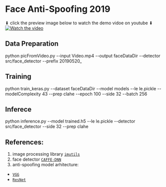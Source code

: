 # Face Anti-Spoofing 2019
⬇ click the preview image below to watch the demo vidoe on youtube ⬇  
[![Watch the video](https://github.com/tzchia/tzchia.github.io/blob/main/images/faceAntiSpoofing2019.jpg)](https://youtu.be/fNzQdmfk-z8)

## Data Preparation
python picFromVideo.py --input Video.mp4 --output faceDataDir --detector src/face_detector --prefix 20190520_

## Training
python train_keras.py --dataset faceDataDir --model models --le le.pickle --modelComplexity 43 --prep clahe --epoch 100 --side 32 --batch 256

## Inferece
python inference.py --model trained.h5 --le le.pickle --detector src/face_detector --side 32 --prep clahe

## References:
1. image processing library [`imutils`](https://pypi.org/user/jrosebr1/)
2. face detector [`CAFFE-DNN`](https://github.com/gopinath-balu/computer_vision/tree/master/CAFFE_DNN)
3. anti-spoofing model arhitecture:
- [`VGG`](https://github.com/machrisaa/tensorflow-vgg)
- [`ResNet`](https://github.com/christianversloot/machine-learning-articles/blob/main/how-to-build-a-resnet-from-scratch-with-tensorflow-2-and-keras.md)
